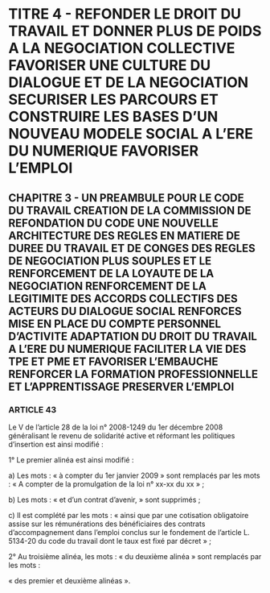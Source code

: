 # TITRE 4 - REFONDER LE DROIT DU TRAVAIL ET DONNER PLUS DE POIDS A LA NEGOCIATION COLLECTIVE FAVORISER UNE CULTURE DU DIALOGUE ET DE LA NEGOCIATION SECURISER LES PARCOURS ET CONSTRUIRE LES BASES D’UN NOUVEAU MODELE SOCIAL A L’ERE DU NUMERIQUE FAVORISER L’EMPLOI 

## CHAPITRE 3 - UN PREAMBULE POUR LE CODE DU TRAVAIL CREATION DE LA COMMISSION DE REFONDATION DU CODE UNE NOUVELLE ARCHITECTURE DES REGLES EN MATIERE DE DUREE DU TRAVAIL ET DE CONGES  DES REGLES DE NEGOCIATION PLUS SOUPLES ET LE RENFORCEMENT DE LA LOYAUTE DE LA NEGOCIATION  RENFORCEMENT DE LA LEGITIMITE DES ACCORDS COLLECTIFS DES ACTEURS DU DIALOGUE SOCIAL RENFORCES MISE EN PLACE DU COMPTE PERSONNEL D’ACTIVITE ADAPTATION DU DROIT DU TRAVAIL A L’ERE DU NUMERIQUE FACILITER LA VIE DES TPE ET PME ET FAVORISER L’EMBAUCHE RENFORCER LA FORMATION PROFESSIONNELLE ET L’APPRENTISSAGE PRESERVER L’EMPLOI 

### ARTICLE 43

Le V de l’article 28 de la loi n° 2008-1249 du 1er décembre 2008 généralisant le revenu
de solidarité active et réformant les politiques d’insertion est ainsi modifié :

1° Le premier alinéa est ainsi modifié :

a) Les mots : « à compter du 1er janvier 2009 » sont remplacés par les mots : « A compter
de la promulgation de la loi n° xx-xx du xx » ;

b) Les mots : « et d’un contrat d’avenir, » sont supprimés ;

c) Il est complété par les mots : « ainsi que par une cotisation obligatoire assise sur les
rémunérations des bénéficiaires des contrats d’accompagnement dans l’emploi conclus sur le
fondement de l’article L. 5134-20 du code du travail dont le taux est fixé par décret » ;

2° Au troisième alinéa, les mots : « du deuxième alinéa » sont remplacés par les mots :

« des premier et deuxième alinéas ».
